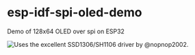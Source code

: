 # esp-idf-spi-oled-demo
Demo of 128x64 OLED over spi on ESP32

![Uses the excellent SSD1306/SH1106 driver by @nopnop2002.](https://github.com/nopnop2002/esp-idf-ssd1306)


